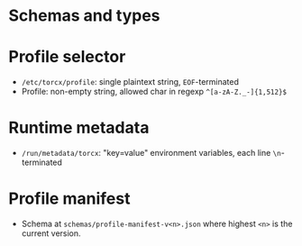 # Schemas and types

# Profile selector

* `/etc/torcx/profile`: single plaintext string, `EOF`-terminated
* Profile: non-empty string, allowed char in regexp `^[a-zA-Z._-]{1,512}$`

# Runtime metadata

* `/run/metadata/torcx`: "key=value" environment variables, each line `\n`-terminated

# Profile manifest

* Schema at `schemas/profile-manifest-v<n>.json` where highest `<n>` is the current version.

